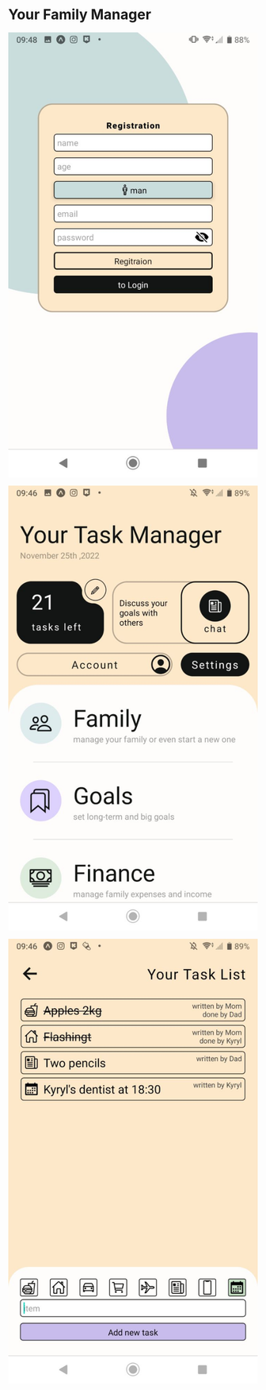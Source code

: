 # Your Family Manager

![registration](./img/1.jpg)

![main screen](./img/2.jpg)

![todoscreen](./img/3.jpg)
